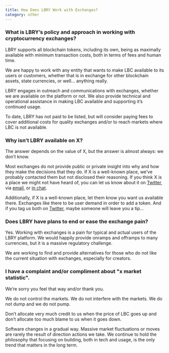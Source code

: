 ```yaml
---
title: How Does LBRY Work with Exchanges?
category: other
---
```


### What is LBRY’s policy and approach in working with cryptocurrency exchanges?
LBRY supports all blockchain tokens, including its own, being as maximally available with minimum transaction costs, both in terms of fees and human time.

We are happy to work with any entity that wants to make LBC available to its users or customers, whether that is in exchange for other blockchain assets, state currencies, or well… anything really.

LBRY engages in outreach and communications with exchanges, whether we are available on the platform or not. We also provide technical and operational assistance in making LBC available and supporting it’s continued usage.

To date, LBRY has not paid to be listed, but will consider paying fees to cover additional costs for quality exchanges and/or to reach markets where LBC is not available.

### Why isn’t LBRY available on X?
The answer depends on the value of X, but the answer is almost always: we don’t know.

Most exchanges do not provide public or private insight into why and how they make the decisions that they do. If X is a well-known place, we’ve probably contacted them but not disclosed their reasoning. If you think X is a place we might not have heard of, you can let us know about it on [Twitter](https://twitter.com/lbryio), via [email](mailto:hello@lbry.com), or [in chat](https://chat.lbry.com). 

Additionally, if X is a well-known place, let them know you want us available there. Exchanges like there to be user demand in order to add a token. And if you tag us both on [Twitter](https://twitter.com/lbryio), maybe someone will leave you a tip…

### Does LBRY have plans to end or ease the exchange pain?
Yes. Working with exchanges is a pain for typical and actual users of the LBRY platform. We would happily provide onramps and offramps to many currencies, but it is a massive regulatory challenge.

We are working to find and provide alternatives for those who do not like the current situation with exchanges, especially for creators.

### I have a complaint and/or compliment about "x market statistic".
We’re sorry you feel that way and/or thank you.

We do not control the markets. We do not interfere with the markets. We do not dump and we do not pump.

Don’t allocate very much credit to us when the price of LBC goes up and don’t allocate too much blame to us when it goes down.

Software changes in a gradual way. Massive market fluctuations or moves are rarely the result of direction actions we take. We continue to hold the philosophy that focusing on building, both in tech and usage, is the only trend that matters in the long term.
